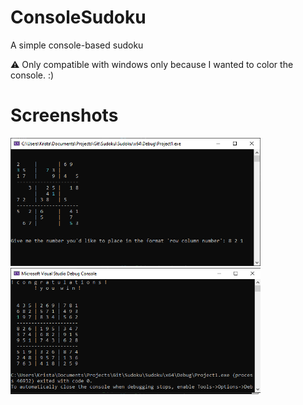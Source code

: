 # ConsoleSudoku
A simple console-based sudoku

:warning: Only compatible with windows only because I wanted to color the console. :)

# Screenshots
<img src="img/screenshot_inprogress.png" width="400"/>

<img src="img/screenshot_finished.png" width="400"/>
